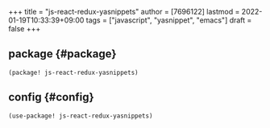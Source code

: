 +++
title = "js-react-redux-yasnippets"
author = [7696122]
lastmod = 2022-01-19T10:33:39+09:00
tags = ["javascript", "yasnippet", "emacs"]
draft = false
+++

## package {#package}

```elisp
(package! js-react-redux-yasnippets)
```


## config {#config}

```elisp
(use-package! js-react-redux-yasnippets)
```
